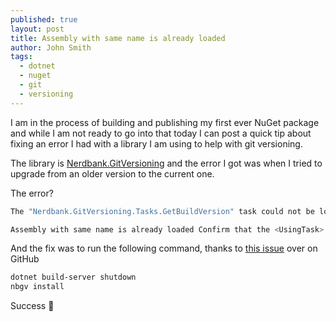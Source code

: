 ```yaml
---
published: true
layout: post
title: Assembly with same name is already loaded
author: John Smith
tags:
  - dotnet
  - nuget
  - git
  - versioning
---
```

I am in the process of building and publishing my first ever NuGet package and while I am not ready to go into that today I can post a quick tip about fixing an error I had with a library I am using to help with git versioning.

The library is [Nerdbank.GitVersioning](https://github.com/AArnott/Nerdbank.GitVersioning) and the error I got was when I tried to upgrade from an older version to the current one.

The error?

```powershell
The "Nerdbank.GitVersioning.Tasks.GetBuildVersion" task could not be loaded from the assembly

Assembly with same name is already loaded Confirm that the <UsingTask> declaration is correct, that the assembly and all its dependencies are available, and that the task contains a public class that implements Microsoft.Build.Framework.ITask
```

And the fix was to run the following command, thanks to [this issue](https://github.com/AArnott/Nerdbank.GitVersioning/issues/374) over on GitHub


```powershell
dotnet build-server shutdown
nbgv install
```

Success 🎉
